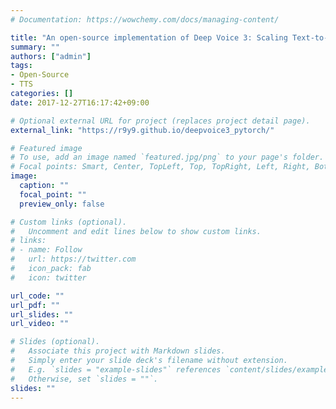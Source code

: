 ```yaml
---
# Documentation: https://wowchemy.com/docs/managing-content/

title: "An open-source implementation of Deep Voice 3: Scaling Text-to-Speech with Convolutional Sequence Learning"
summary: ""
authors: ["admin"]
tags:
- Open-Source
- TTS
categories: []
date: 2017-12-27T16:17:42+09:00

# Optional external URL for project (replaces project detail page).
external_link: "https://r9y9.github.io/deepvoice3_pytorch/"

# Featured image
# To use, add an image named `featured.jpg/png` to your page's folder.
# Focal points: Smart, Center, TopLeft, Top, TopRight, Left, Right, BottomLeft, Bottom, BottomRight.
image:
  caption: ""
  focal_point: ""
  preview_only: false

# Custom links (optional).
#   Uncomment and edit lines below to show custom links.
# links:
# - name: Follow
#   url: https://twitter.com
#   icon_pack: fab
#   icon: twitter

url_code: ""
url_pdf: ""
url_slides: ""
url_video: ""

# Slides (optional).
#   Associate this project with Markdown slides.
#   Simply enter your slide deck's filename without extension.
#   E.g. `slides = "example-slides"` references `content/slides/example-slides.md`.
#   Otherwise, set `slides = ""`.
slides: ""
---
```

